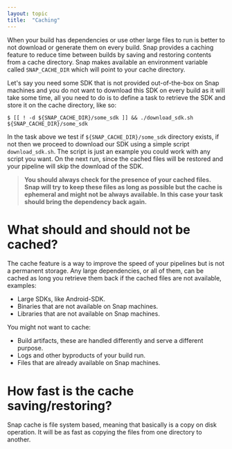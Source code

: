 ```yaml
---
layout: topic
title:  "Caching"
---
```


When your build has dependencies or use other large files to run is better to
not download or generate them on every build. Snap provides a caching
feature to reduce time between builds by saving and restoring contents from a
cache directory. Snap makes available an environment variable called
`SNAP_CACHE_DIR` which will point to your cache directory.

Let's say you need some SDK that is not provided out-of-the-box on Snap
machines and you do not want to download this SDK on every build as it will
take some time, all you need to do is to define a task to retrieve the SDK
and store it on the cache directory, like so:

    $ [[ ! -d ${SNAP_CACHE_DIR}/some_sdk ]] && ./download_sdk.sh ${SNAP_CACHE_DIR}/some_sdk

In the task above we test if `${SNAP_CACHE_DIR}/some_sdk` directory exists, if
not then we proceed to download our SDK using a simple script
`download_sdk.sh`. The script is just an example you could work with any script
you want.  On the next run, since the cached files will be restored and your
pipeline will skip the download of the SDK.

> **You should always check for the presence of your cached files. Snap will
> try to keep these files as long as possible but the cache is ephemeral and
> might not be always available. In this case your task should bring the
> dependency back again.**

# What should and should not be cached?

The cache feature is a way to improve the speed of your pipelines but is not a
permanent storage. Any large dependencies, or all of them, can be cached as
long you retrieve them back if the cached files are not available, examples:

* Large SDKs, like Android-SDK.
* Binaries that are not available on Snap machines.
* Libraries that are not available on Snap machines.

You might not want to cache:

* Build artifacts, these are handled differently and serve a different purpose.
* Logs and other byproducts of your build run.
* Files that are already available on Snap machines.

# How fast is the cache saving/restoring?

Snap cache is file system based, meaning that basically is a copy on disk
operation. It will be as fast as copying the files from one directory to
another.
